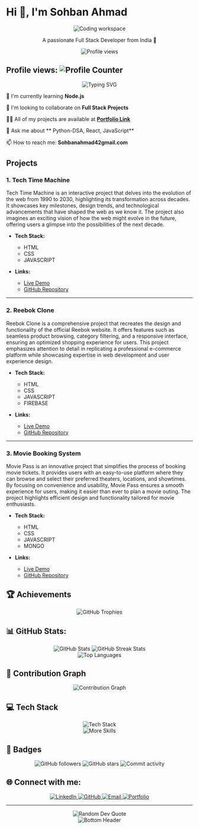 # Hi 👋, I'm Sohban Ahmad

<div align="center">
  <img src="https://images.unsplash.com/photo-1555066931-bf19f8fd1085?auto=format&fit=crop&w=1200&h=400&q=80" alt="Coding workspace" />
  
  <p>A passionate Full Stack Developer from India 🚀</p>

  <p align="center">
    <img src="https://komarev.com/ghpvc/?username=Sohban2612&label=Profile%20views&color=0e75b6&style=flat" alt="Profile views" />
  </p>
</div>

## Profile views: ![Profile Counter](https://profile-counter.glitch.me/Sohban2612/count.svg)

<div align="center">
  <img src="https://readme-typing-svg.herokuapp.com?font=Fira+Code&weight=600&size=24&duration=3000&pause=1000&color=6366F1&center=true&vCenter=true&random=false&width=500&height=100&lines=Full+Stack+Developer;MERN+Stack+Developer;Problem+Solver;" alt="Typing SVG" />
</div>

🌱 I'm currently learning **Node.js**

👯 I'm looking to collaborate on **Full Stack Projects**

👨‍💻 All of my projects are available at **[Portfolio Link](https://sohban-ahmad.netlify.app/)**

💬 Ask me about ** Python-DSA, React, JavaScript**

📫 How to reach me: **Sohbanahmad42gmail.com**


##  Projects

### 1. Tech Time Machine 

Tech Time Machine is an interactive project that delves into the evolution of the web from 1990 to 2030, highlighting its transformation across decades. It showcases key milestones, design trends, and technological advancements that have shaped the web as we know it. The project also imagines an exciting vision of how the web might evolve in the future, offering users a glimpse into the possibilities of the next decade.

- **Tech Stack:**
  - HTML
  - CSS
  - JAVASCRIPT


- **Links:**
  - [Live Demo](https://techtimemachine.netlify.app/pages/login.html)
  - [GitHub Repository](https://github.com/official-shashank/TechTimeMachine)

---

### 2. Reebok Clone 

Reebok Clone is a comprehensive project that recreates the design and functionality of the official Reebok website. It offers features such as seamless product browsing, category filtering, and a responsive interface, ensuring an optimized shopping experience for users. This project emphasizes attention to detail in replicating a professional e-commerce platform while showcasing expertise in web development and user experience design.

- **Tech Stack:**
  - HTML
  - CSS
  - JAVASCRIPT
  - FIREBASE


- **Links:**
  - [Live Demo](https://reebokclones.netlify.app/)
  - [GitHub Repository](https://github.com/Ranjeet7875/Backend_Busters_B41)

---

### 3. Movie Booking System

Movie Pass is an innovative project that simplifies the process of booking movie tickets. It provides users with an easy-to-use platform where they can browse and select their preferred theaters, locations, and showtimes. By focusing on convenience and usability, Movie Pass ensures a smooth experience for users, making it easier than ever to plan a movie outing. The project highlights efficient design and functionality tailored for movie enthusiasts.

- **Tech Stack:**
  - HTML
  - CSS
  - JAVASCRIPT
  - MONGO

- **Links:**
  - [Live Demo](https://movie-booking-solar-sparks.netlify.app/pages/home)
  - [GitHub Repository](https://github.com/ANKIT9761/Movie-Booking-System)


## 🏆 Achievements

<p align="center">
  <img src="https://github-profile-trophy.vercel.app/?username=Sohban2612&theme=algolia&no-frame=false&no-bg=true&margin-w=4&row=1" alt="GitHub Trophies"/>
</p>

## 📊 GitHub Stats:

<div align="center">
  <img src="https://github-readme-stats.vercel.app/api?username=Sohban2612&show_icons=true&theme=tokyonight&hide_border=true&include_all_commits=true&count_private=true" alt="GitHub Stats" />
  <img src="https://github-readme-streak-stats.herokuapp.com/?user=Sohban2612&theme=tokyonight&hide_border=true" alt="GitHub Streak Stats" />
</div>

<div align="center">
  <img src="https://github-readme-stats.vercel.app/api/top-langs/?username=Sohban2612&theme=tokyonight&hide_border=true&include_all_commits=true&count_private=true&layout=compact" alt="Top Languages" />
</div>

## 🌟 Contribution Graph

<div align="center">
  <img src="https://github-readme-activity-graph.vercel.app/graph?username=Sohban2612&theme=tokyo-night&hide_border=true&custom_title=Contribution%20Graph" alt="Contribution Graph" />
</div>

## 💻 Tech Stack

<div align="center">
  <img src="https://skillicons.dev/icons?i=react,mongodb,js,html,css,git,netlify" alt="Tech Stack" /><br/>
  <img src="https://skillicons.dev/icons?i=tailwind,chakra,mysql,python,firebase" alt="More Skills" />
</div>

## 🏅 Badges

<div align="center">
  <img src="https://img.shields.io/github/followers/Sohban2612?style=social" alt="GitHub followers" />
  <img src="https://img.shields.io/github/stars/Sohban2612?style=social" alt="GitHub stars" />
  <img src="https://img.shields.io/github/commit-activity/m/Sohban2612/Sohban2612" alt="Commit activity" />
</div>

## 🌐 Connect with me:

<div align="center">
  <a href="https://www.linkedin.com/in/sohban-ahmad-71b40822a/" target="_blank">
    <img src="https://img.shields.io/badge/LinkedIn-0077B5?style=for-the-badge&logo=linkedin&logoColor=white" alt="LinkedIn" />
  </a>
  <a href="https://github.com/Sohban2612" target="_blank">
    <img src="https://img.shields.io/badge/GitHub-100000?style=for-the-badge&logo=github&logoColor=white" alt="GitHub" />
  </a>
  <a href="mailto:sohbanahmad42@gmail.com">
    <img src="https://img.shields.io/badge/Email-D14836?style=for-the-badge&logo=gmail&logoColor=white" alt="Email" />
  </a>
  <a href="https://sohban-ahmad.netlify.app/" target="_blank">
    <img src="https://img.shields.io/badge/Portfolio-FF5722?style=for-the-badge&logo=todoist&logoColor=white" alt="Portfolio" />
  </a>
</div>

---

<div align="center">
  <img src="https://quotes-github-readme.vercel.app/api?type=horizontal&theme=tokyonight" alt="Random Dev Quote" />
</div>

<div align="center">
  <img src="https://raw.githubusercontent.com/Trilokia/Trilokia/379277808c61ef204768a61bbc5d25bc7798ccf1/bottom_header.svg" alt="Bottom Header" />
</div>